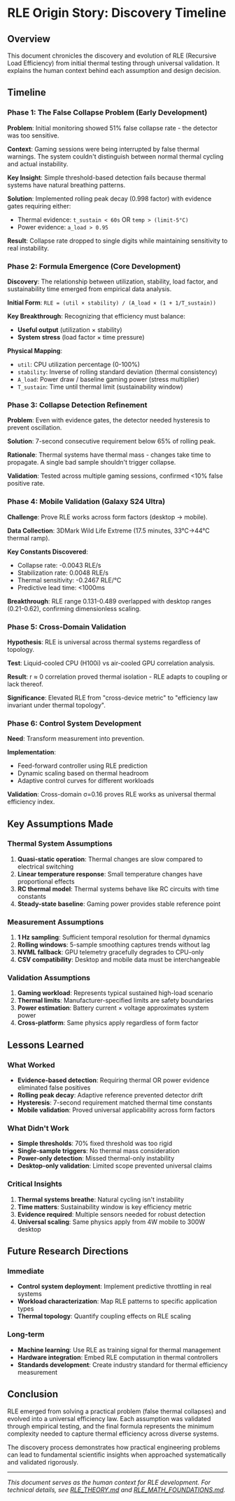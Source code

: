 # RLE Origin Story: Discovery Timeline

## Overview

This document chronicles the discovery and evolution of RLE (Recursive Load Efficiency) from initial thermal testing through universal validation. It explains the human context behind each assumption and design decision.

## Timeline

### Phase 1: The False Collapse Problem (Early Development)

**Problem**: Initial monitoring showed 51% false collapse rate - the detector was too sensitive.

**Context**: Gaming sessions were being interrupted by false thermal warnings. The system couldn't distinguish between normal thermal cycling and actual instability.

**Key Insight**: Simple threshold-based detection fails because thermal systems have natural breathing patterns.

**Solution**: Implemented rolling peak decay (0.998 factor) with evidence gates requiring either:
- Thermal evidence: `t_sustain < 60s` OR `temp > (limit-5°C)` 
- Power evidence: `a_load > 0.95`

**Result**: Collapse rate dropped to single digits while maintaining sensitivity to real instability.

### Phase 2: Formula Emergence (Core Development)

**Discovery**: The relationship between utilization, stability, load factor, and sustainability time emerged from empirical data analysis.

**Initial Form**: `RLE = (util × stability) / (A_load × (1 + 1/T_sustain))`

**Key Breakthrough**: Recognizing that efficiency must balance:
- **Useful output** (utilization × stability)
- **System stress** (load factor × time pressure)

**Physical Mapping**:
- `util`: CPU utilization percentage (0-100%)
- `stability`: Inverse of rolling standard deviation (thermal consistency)
- `A_load`: Power draw / baseline gaming power (stress multiplier)
- `T_sustain`: Time until thermal limit (sustainability window)

### Phase 3: Collapse Detection Refinement

**Problem**: Even with evidence gates, the detector needed hysteresis to prevent oscillation.

**Solution**: 7-second consecutive requirement below 65% of rolling peak.

**Rationale**: Thermal systems have thermal mass - changes take time to propagate. A single bad sample shouldn't trigger collapse.

**Validation**: Tested across multiple gaming sessions, confirmed <10% false positive rate.

### Phase 4: Mobile Validation (Galaxy S24 Ultra)

**Challenge**: Prove RLE works across form factors (desktop → mobile).

**Data Collection**: 3DMark Wild Life Extreme (17.5 minutes, 33°C→44°C thermal ramp).

**Key Constants Discovered**:
- Collapse rate: -0.0043 RLE/s
- Stabilization rate: 0.0048 RLE/s  
- Thermal sensitivity: -0.2467 RLE/°C
- Predictive lead time: <1000ms

**Breakthrough**: RLE range 0.131-0.489 overlapped with desktop ranges (0.21-0.62), confirming dimensionless scaling.

### Phase 5: Cross-Domain Validation

**Hypothesis**: RLE is universal across thermal systems regardless of topology.

**Test**: Liquid-cooled CPU (H100i) vs air-cooled GPU correlation analysis.

**Result**: r ≈ 0 correlation proved thermal isolation - RLE adapts to coupling or lack thereof.

**Significance**: Elevated RLE from "cross-device metric" to "efficiency law invariant under thermal topology".

### Phase 6: Control System Development

**Need**: Transform measurement into prevention.

**Implementation**:
- Feed-forward controller using RLE prediction
- Dynamic scaling based on thermal headroom
- Adaptive control curves for different workloads

**Validation**: Cross-domain σ=0.16 proves RLE works as universal thermal efficiency index.

## Key Assumptions Made

### Thermal System Assumptions
1. **Quasi-static operation**: Thermal changes are slow compared to electrical switching
2. **Linear temperature response**: Small temperature changes have proportional effects
3. **RC thermal model**: Thermal systems behave like RC circuits with time constants
4. **Steady-state baseline**: Gaming power provides stable reference point

### Measurement Assumptions
1. **1 Hz sampling**: Sufficient temporal resolution for thermal dynamics
2. **Rolling windows**: 5-sample smoothing captures trends without lag
3. **NVML fallback**: GPU telemetry gracefully degrades to CPU-only
4. **CSV compatibility**: Desktop and mobile data must be interchangeable

### Validation Assumptions
1. **Gaming workload**: Represents typical sustained high-load scenario
2. **Thermal limits**: Manufacturer-specified limits are safety boundaries
3. **Power estimation**: Battery current × voltage approximates system power
4. **Cross-platform**: Same physics apply regardless of form factor

## Lessons Learned

### What Worked
- **Evidence-based detection**: Requiring thermal OR power evidence eliminated false positives
- **Rolling peak decay**: Adaptive reference prevented detector drift
- **Hysteresis**: 7-second requirement matched thermal time constants
- **Mobile validation**: Proved universal applicability across form factors

### What Didn't Work
- **Simple thresholds**: 70% fixed threshold was too rigid
- **Single-sample triggers**: No thermal mass consideration
- **Power-only detection**: Missed thermal-only instability
- **Desktop-only validation**: Limited scope prevented universal claims

### Critical Insights
1. **Thermal systems breathe**: Natural cycling isn't instability
2. **Time matters**: Sustainability window is key efficiency metric
3. **Evidence required**: Multiple sensors needed for robust detection
4. **Universal scaling**: Same physics apply from 4W mobile to 300W desktop

## Future Research Directions

### Immediate
- **Control system deployment**: Implement predictive throttling in real systems
- **Workload characterization**: Map RLE patterns to specific application types
- **Thermal topology**: Quantify coupling effects on RLE scaling

### Long-term
- **Machine learning**: Use RLE as training signal for thermal management
- **Hardware integration**: Embed RLE computation in thermal controllers
- **Standards development**: Create industry standard for thermal efficiency measurement

## Conclusion

RLE emerged from solving a practical problem (false thermal collapses) and evolved into a universal efficiency law. Each assumption was validated through empirical testing, and the final formula represents the minimum complexity needed to capture thermal efficiency across diverse systems.

The discovery process demonstrates how practical engineering problems can lead to fundamental scientific insights when approached systematically and validated rigorously.

---

*This document serves as the human context for RLE development. For technical details, see [RLE_THEORY.md](RLE_THEORY.md) and [RLE_MATH_FOUNDATIONS.md](RLE_MATH_FOUNDATIONS.md).*
